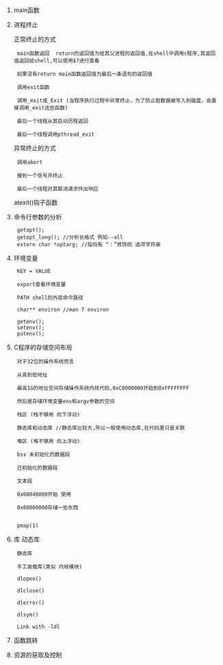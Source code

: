 1. main函数




2. 进程终止

	正常终止的方式

		main函数返回  return的返回值为给其父进程的返回值,在shell中调用c程序,其返回值返回给shell,可以使用$?进行查看

		如果没有return main函数返回值为最后一条语句的返回值

		调用exit函数

		调用_exit或_Exit (当程序执行过程中异常终止，为了防止脏数据被写入到磁盘，会直接调用_exit这些函数)

		最后一个线程从其启动历程返回

		最后一个线程调用pthread_exit


	异常终止的方式

		调用abort

		接到一个信号并终止

		最后一个线程对其取消请求作出响应


	atexit()钩子函数


3. 命令行参数的分析

		getopt();
		getopt_long(); //分析长格式 例如--all
    	extern char *optarg; //指向有 “：”修饰的 选项字符串



4. 环境变量

		KEY = VALUE

		export查看环境变量

		PATH shell的外部命令路径

		char** environ //man 7 environ

		getenv();
		setenv();
		putenv();



5. C程序的存储空间布局

		对于32位的操作系统而言

		从高到低地址

		最高1G的地址空间存储操作系统内核代码,0xC0000000开始到0xFFFFFFFF

		然后是存储环境变量env和argv参数的空间

		栈区 (栈不够用 向下浮动)

		静态库和动态库 //静态库比较大,所以一般使用动态库,在代码里只是关联

		堆区 (堆不够用 向上浮动)

		bss 未初始化的数据段

		已初始化的数据段

		文本段

		0x08048000开始 使用

		0x00000000存储一些东西


		pmap(1)

6. 库
		动态库

		静态库

		手工装载库(类似 内核模块)

		dlopen()

		dlclose()

		dlerror()

		dlsym()

		Link with -ldl

7. 函数跳转





8. 资源的获取及控制